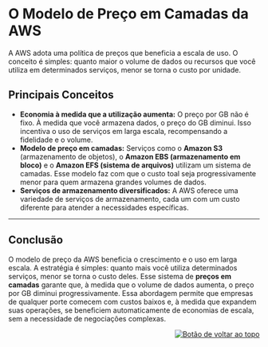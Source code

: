 <a id="top"></a>
# O Modelo de Preço em Camadas da AWS
A AWS adota uma política de preços que beneficia a escala de uso. O conceito é simples: quanto maior o volume de dados ou recursos que você utiliza em determinados serviços, menor se torna o custo por unidade.

## Principais Conceitos
* **Economia à medida que a utilização aumenta:** O preço por GB não é fixo. À medida que você armazena dados, o preço do GB diminui. Isso incentiva o uso de serviços em larga escala, recompensando a fidelidade e o volume.
* **Modelo de preço em camadas:** Serviços como o **Amazon S3** (armazenamento de objetos), o **Amazon EBS (armazenamento em bloco)** e o **Amazon EFS (sistema de arquivos)** utilizam um sistema de camadas. Esse modelo faz com que o custo toal seja progressivamente menor para quem armazena grandes volumes de dados.
* **Serviços de armazenamento diversificados:**  A AWS oferece uma variedade de serviços de armazenamento, cada um com um custo diferente para atender a necessidades específicas.

---

## Conclusão
O modelo de preço da AWS beneficia o crescimento e o uso em larga escala. A estratégia é simples: quanto mais você utiliza determinados serviços, menor se torna o custo deles.
Esse sistema de **preços em camadas** garante que, à medida que o volume de dados aumenta, o preço por GB diminui progressivamente. Essa abordagem permite que empresas de qualquer porte comecem com custos baixos e, à medida que expandem suas operações, se beneficiem automaticamente de economias de escala, sem a necessidade de negociações complexas.

<div align="right">
  <a href="#top">
    <img src="https://img.shields.io/badge/-Voltar%20ao%20Topo-lightgrey?style=for-the-badge" alt="Botão de voltar ao topo">
  </a>
</div>